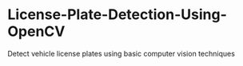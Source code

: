 # License-Plate-Detection-Using-OpenCV
Detect vehicle license plates using basic computer vision techniques
